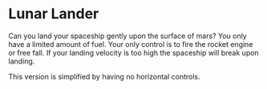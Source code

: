 # Lunar Lander

Can you land your spaceship gently upon the surface of mars? You only have a limited amount of fuel. Your only control is to fire the rocket engine or free fall. If your landing velocity is too high the spaceship will break upon landing.

This version is simplified by having no horizontal controls.
